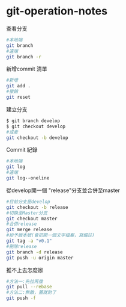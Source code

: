 # git-operation-notes
查看分支
```Bash
#本地端
git branch
#遠端
git branch -r
```
新增commit 清單
```Bash
#新增
git add .
#撤銷
git reset
```
建立分支
```Bash
$ git branch develop
$ git checkout develop
#或者
git checkout -b develop
```
Commit 紀錄
```Bash
#本地端
git log
#遠端
git log--oneline
```
從develop開一個 "release"分支並合併至master
```Bash
#目前分支是develop
git checkout -b release
#切換至Master分支
git checkout master
#合併release
git merge release
#給予版本號(會把開一個文字檔案，寫備註)
git tag -a "v0.1"
#刪除release
git branch -d release
git push -u origin master
```
推不上去怎麼辦
```Bash
#方法一:先拉再推
git pull --rebase
#方法二:無敵，蓋就對了
git push -f
```
